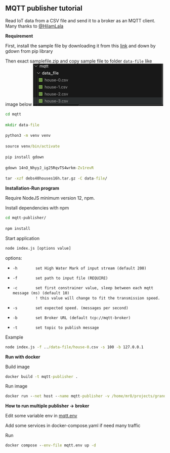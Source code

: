 ## MQTT publisher tutorial
Read IoT data from a CSV file and send it to a broker as an MQTT client. Many thanks to [@HiIamLala](https://github.com/HiIamLala)

**Requirement**

First, install the sample file by downloading it from this [link](https://drive.google.com/file/d/14nO_NhyyJ_ig25RqvTS4wrkm-Zv1revR/view) and down by gdown from pip library

Then exact samplefile.zip and copy sample file to folder `data-file` like image below
![alt text](../../image/image.png)

```cmd
cd mqtt

mkdir data-file

python3 -m venv venv

source venv/bin/activate

pip install gdown

gdown 14nO_NhyyJ_ig25RqvTS4wrkm-Zv1revR

tar -xzf debs40houses16h.tar.gz -C data-file/
```





**Installation-Run program**

Require NodeJS minimum version 12, npm.

Install dependencies with npm
```bash
cd mqtt-publisher/

npm install
```

Start application
```bash
node index.js [options value]
```

options: 
-     -h        set High Water Mark of input stream (default 200)
-     -f        set path to input file (REQUIRE)
-     -c        set first constrainer value, sleep between each mqtt message (ms) (default 10)
                ! this value will change to fit the transmission speed.
-     -s        set expected speed. (messages per second)
-     -b        set Broker URL (default tcp://mqtt-broker)
-     -t        set topic to publish message

Example
```cmd
node index.js -f ../data-file/house-0.csv -s 100 -b 127.0.0.1
```

**Run with docker**

Build image

```cmd
docker build -t mqtt-publisher .
```

Run image

```cmd
docker run --net host --name mqtt-publisher -v /home/mr8/projects/grand_project/stormsmarthome/mqtt/data-file:/app/data-file mr4x2/mqtt-publisher:v1 node index.js -f data-file/house-0.csv -b 10.0.0.5 -s 100
```


**How to run multiple publisher -> broker**


Edit some variable env in [mqtt.env](./mqtt.env)

Add some services in docker-compose.yaml if need many traffic


Run

```cmd
docker compose --env-file mqtt.env up -d
```
